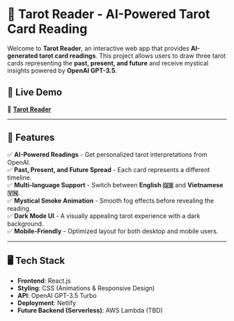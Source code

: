 # 🔮 Tarot Reader - AI-Powered Tarot Card Reading

Welcome to **Tarot Reader**, an interactive web app that provides **AI-generated tarot card readings**. This project allows users to draw three tarot cards representing the **past, present, and future** and receive mystical insights powered by **OpenAI GPT-3.5**.

## 🚀 Live Demo  
🔗 [**Tarot Reader**](https://demotarotreader.netlify.app/)

---

## 📌 Features
✅ **AI-Powered Readings** - Get personalized tarot interpretations from OpenAI.  
✅ **Past, Present, and Future Spread** - Each card represents a different timeline.  
✅ **Multi-language Support** - Switch between **English 🇬🇧** and **Vietnamese 🇻🇳**.  
✅ **Mystical Smoke Animation** - Smooth fog effects before revealing the reading.  
✅ **Dark Mode UI** - A visually appealing tarot experience with a dark background.  
✅ **Mobile-Friendly** - Optimized layout for both desktop and mobile users.  

---

## 🖥️ Tech Stack
- **Frontend**: React.js
- **Styling**: CSS (Animations & Responsive Design)
- **API**: OpenAI GPT-3.5 Turbo
- **Deployment**: Netlify
- **Future Backend (Serverless)**: AWS Lambda (TBD)

